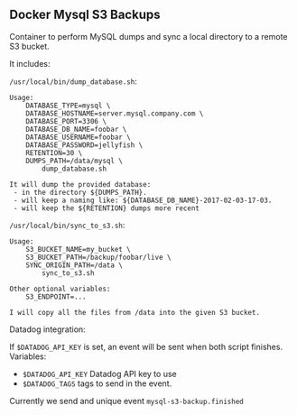 Docker Mysql S3 Backups
-----------------------

Container to perform MySQL dumps and sync a local directory to a remote S3 bucket.

It includes:


`/usr/local/bin/dump_database.sh`:

```
Usage:
	DATABASE_TYPE=mysql \
	DATABASE_HOSTNAME=server.mysql.company.com \
	DATABASE_PORT=3306 \
	DATABASE_DB_NAME=foobar \
	DATABASE_USERNAME=foobar \
	DATABASE_PASSWORD=jellyfish \
	RETENTION=30 \
	DUMPS_PATH=/data/mysql \
		dump_database.sh

It will dump the provided database:
 - in the directory ${DUMPS_PATH}.
 - will keep a naming like: ${DATABASE_DB_NAME}-2017-02-03-17-03.
 - will keep the ${RETENTION} dumps more recent
```

`/usr/local/bin/sync_to_s3.sh`:

```
Usage:
	S3_BUCKET_NAME=my_bucket \
	S3_BUCKET_PATH=/backup/foobar/live \
	SYNC_ORIGIN_PATH=/data \
		sync_to_s3.sh

Other optional variables:
	S3_ENDPOINT=...

I will copy all the files from /data into the given S3 bucket.
```

Datadog integration:

If `$DATADOG_API_KEY` is set, an event will be sent when both script finishes. Variables:

  * `$DATADOG_API_KEY` Datadog API key to use
  * `$DATADOG_TAGS` tags to send in the event.

Currently we send and unique event `mysql-s3-backup.finished`

